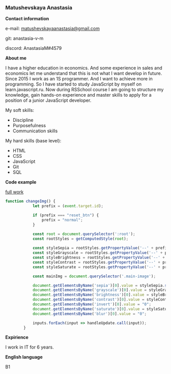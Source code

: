 ### Matushevskaya Anastasia ###

**Contact information**

e-mail: matushevskayaanastasia@gmail.com

git: anastasia-v-m

discord: AnastasiaM#4579


**About me**

I have a higher education in economics. And some experience in sales and economics let me understand that this is not what I want develop in future. 
Since 2015 I work as an 1S programmer. And I want to achieve more in programming. So I have started to study JavaScript by myself on learn.javascript.ru. Now during RSSchool course I am going to structure my knowledge, gain hands-on experience and master skills to apply for a position of a junior JavaScript developer.

My soft skills:
* Discipline
* Purposefulness
* Communication skills

My hard skills (base level):
* HTML
* CSS
* JavaScript
* Git
* SQL

**Code example**

[full work](https://rolling-scopes-school.github.io/anastasia-v-m-JSFEPRESCHOOL/js30-2/)

```javascript
function changeImg() {
            let prefix = (event.target.id);

            if (prefix === "reset_btn") {
                prefix = "normal";
            }

            const root = document.querySelector(':root');
            const rootStyles = getComputedStyle(root);
            
            const styleSepia = rootStyles.getPropertyValue('--' + prefix + '-sepia');
            const styleGrayscale = rootStyles.getPropertyValue('--' + prefix + '-grayscale');
            const styleBrightness = rootStyles.getPropertyValue('--' + prefix + '-brightness');
            const styleContrast = rootStyles.getPropertyValue('--' + prefix + '-contrast');
            const styleSaturate = rootStyles.getPropertyValue('--' + prefix + '-saturate');

            const mainImg = document.querySelector('.main-image');

            document.getElementsByName('sepia')[0].value = styleSepia.substr(0, styleSepia.length-1).trim();
            document.getElementsByName('grayscale')[0].value = styleGrayscale.substr(0, styleGrayscale.length-1).trim();
            document.getElementsByName('brightness')[0].value = styleBrightness.substr(0, styleBrightness.length-1).trim();
            document.getElementsByName('contrast')[0].value = styleContrast.substr(0, styleContrast.length-1).trim();
            document.getElementsByName('invert')[0].value = "0";
            document.getElementsByName('saturate')[0].value = styleSaturate.substr(0, styleSaturate.length-1).trim();
            document.getElementsByName('blur')[0].value = "0";

            inputs.forEach(input => handleUpdate.call(input));
        }
```
		
**Expirience**

I work in IT for 6 years.

**English language**

B1

